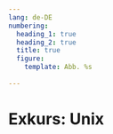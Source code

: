 ```yaml
---
lang: de-DE
numbering:
  heading_1: true
  heading_2: true
  title: true
  figure:
    template: Abb. %s
    
---
```


# Exkurs: Unix